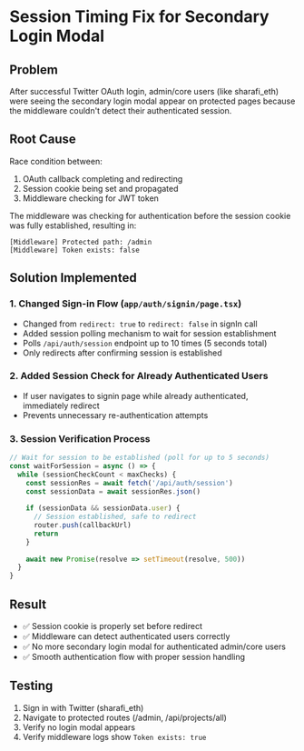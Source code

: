 # Session Timing Fix for Secondary Login Modal

## Problem
After successful Twitter OAuth login, admin/core users (like sharafi_eth) were seeing the secondary login modal appear on protected pages because the middleware couldn't detect their authenticated session.

## Root Cause
Race condition between:
1. OAuth callback completing and redirecting
2. Session cookie being set and propagated
3. Middleware checking for JWT token

The middleware was checking for authentication before the session cookie was fully established, resulting in:
```
[Middleware] Protected path: /admin
[Middleware] Token exists: false
```

## Solution Implemented

### 1. Changed Sign-in Flow (`app/auth/signin/page.tsx`)
- Changed from `redirect: true` to `redirect: false` in signIn call
- Added session polling mechanism to wait for session establishment
- Polls `/api/auth/session` endpoint up to 10 times (5 seconds total)
- Only redirects after confirming session is established

### 2. Added Session Check for Already Authenticated Users
- If user navigates to signin page while already authenticated, immediately redirect
- Prevents unnecessary re-authentication attempts

### 3. Session Verification Process
```typescript
// Wait for session to be established (poll for up to 5 seconds)
const waitForSession = async () => {
  while (sessionCheckCount < maxChecks) {
    const sessionRes = await fetch('/api/auth/session')
    const sessionData = await sessionRes.json()
    
    if (sessionData && sessionData.user) {
      // Session established, safe to redirect
      router.push(callbackUrl)
      return
    }
    
    await new Promise(resolve => setTimeout(resolve, 500))
  }
}
```

## Result
- ✅ Session cookie is properly set before redirect
- ✅ Middleware can detect authenticated users correctly
- ✅ No more secondary login modal for authenticated admin/core users
- ✅ Smooth authentication flow with proper session handling

## Testing
1. Sign in with Twitter (sharafi_eth)
2. Navigate to protected routes (/admin, /api/projects/all)
3. Verify no login modal appears
4. Verify middleware logs show `Token exists: true` 